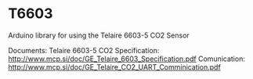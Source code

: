 T6603
=====

Arduino library for using the Telaire 6603-5 CO2 Sensor

Documents:
Telaire 6603-5 CO2 Specification: http://www.mcp.si/doc/GE_Telaire_6603_Specification.pdf
Comunication: http://www.mcp.si/doc/GE_Telaire_CO2_UART_Comminication.pdf
